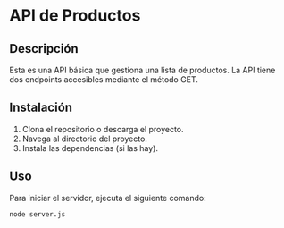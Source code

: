 # API de Productos

## Descripción
Esta es una API básica que gestiona una lista de productos. La API tiene dos endpoints accesibles mediante el método GET.

## Instalación
1. Clona el repositorio o descarga el proyecto.
2. Navega al directorio del proyecto.
3. Instala las dependencias (si las hay).

## Uso
Para iniciar el servidor, ejecuta el siguiente comando:
```bash
node server.js